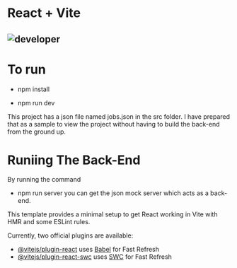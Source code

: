 # React + Vite

![developer](https://img.shields.io/badge/Developed%20By%20%3A-Amanuel%20Moha-red)
---

# To run

 - npm install

 - npm run dev

 This project has a json file named jobs.json in the src folder. I have prepared that as a sample to
 view the project without having to build the back-end from the ground up.
    
 # Runiing The Back-End
 By running the command 
  - npm run server
 you can get the json mock server which acts as a back-end.
    
 This template provides a minimal setup to get React working in Vite with HMR and some ESLint rules.

Currently, two official plugins are available:

- [@vitejs/plugin-react](https://github.com/vitejs/vite-plugin-react/blob/main/packages/plugin-react/README.md) uses [Babel](https://babeljs.io/) for Fast Refresh
- [@vitejs/plugin-react-swc](https://github.com/vitejs/vite-plugin-react-swc) uses [SWC](https://swc.rs/) for Fast Refresh
